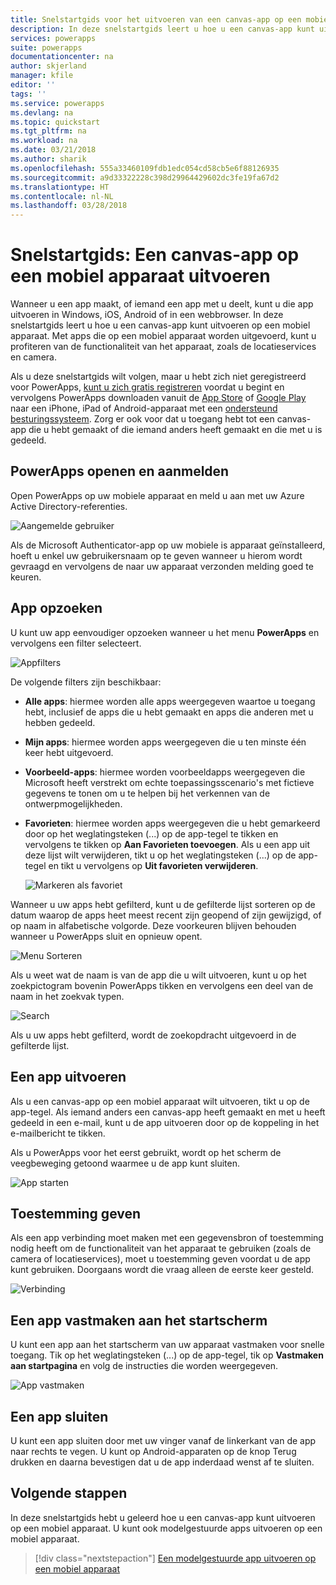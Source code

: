```yaml
---
title: Snelstartgids voor het uitvoeren van een canvas-app op een mobiel apparaat | Microsoft Docs
description: In deze snelstartgids leert u hoe u een canvas-app kunt uitvoeren op een mobiel apparaat
services: powerapps
suite: powerapps
documentationcenter: na
author: skjerland
manager: kfile
editor: ''
tags: ''
ms.service: powerapps
ms.devlang: na
ms.topic: quickstart
ms.tgt_pltfrm: na
ms.workload: na
ms.date: 03/21/2018
ms.author: sharik
ms.openlocfilehash: 555a33460109fdb1edc054cd58cb5e6f88126935
ms.sourcegitcommit: a9d33322228c398d29964429602dc3fe19fa67d2
ms.translationtype: HT
ms.contentlocale: nl-NL
ms.lasthandoff: 03/28/2018
---
```

# <a name="quickstart-run-a-canvas-app-on-a-mobile-device"></a>Snelstartgids: Een canvas-app op een mobiel apparaat uitvoeren
Wanneer u een app maakt, of iemand een app met u deelt, kunt u die app uitvoeren in Windows, iOS, Android of in een webbrowser. In deze snelstartgids leert u hoe u een canvas-app kunt uitvoeren op een mobiel apparaat. Met apps die op een mobiel apparaat worden uitgevoerd, kunt u profiteren van de functionaliteit van het apparaat, zoals de locatieservices en camera.

Als u deze snelstartgids wilt volgen, maar u hebt zich niet geregistreerd voor PowerApps, [kunt u zich gratis registreren](https://web.powerapps.com/signup?redirect=marketing&email=) voordat u begint en vervolgens PowerApps downloaden vanuit de [App Store](https://itunes.apple.com/app/powerapps/id1047318566?mt=8) of [Google Play](https://play.google.com/store/apps/details?id=com.microsoft.msapps) naar een iPhone, iPad of Android-apparaat met een [ondersteund besturingssysteem](../maker/canvas-apps/limits-and-config.md). Zorg er ook voor dat u toegang hebt tot een canvas-app die u hebt gemaakt of die iemand anders heeft gemaakt en die met u is gedeeld.

## <a name="open-powerapps-and-sign-in"></a>PowerApps openen en aanmelden
Open PowerApps op uw mobiele apparaat en meld u aan met uw Azure Active Directory-referenties.

![Aangemelde gebruiker](./media/run-app-client/run-client-login.png)

Als de Microsoft Authenticator-app op uw mobiele is apparaat geïnstalleerd, hoeft u enkel uw gebruikersnaam op te geven wanneer u hierom wordt gevraagd en vervolgens de naar uw apparaat verzonden melding goed te keuren.

## <a name="find-the-app"></a>App opzoeken
U kunt uw app eenvoudiger opzoeken wanneer u het menu **PowerApps** en vervolgens een filter selecteert.

![Appfilters](./media/run-app-client/filter-menu.png)

De volgende filters zijn beschikbaar:

* **Alle apps**: hiermee worden alle apps weergegeven waartoe u toegang hebt, inclusief de apps die u hebt gemaakt en apps die anderen met u hebben gedeeld.

* **Mijn apps**: hiermee worden apps weergegeven die u ten minste één keer hebt uitgevoerd.

* **Voorbeeld-apps**: hiermee worden voorbeeldapps weergegeven die Microsoft heeft verstrekt om echte toepassingsscenario's met fictieve gegevens te tonen om u te helpen bij het verkennen van de ontwerpmogelijkheden.

* **Favorieten**: hiermee worden apps weergegeven die u hebt gemarkeerd door op het weglatingsteken (...) op de app-tegel te tikken en vervolgens te tikken op **Aan Favorieten toevoegen**. Als u een app uit deze lijst wilt verwijderen, tikt u op het weglatingsteken (...) op de app-tegel en tikt u vervolgens op **Uit favorieten verwijderen**.

    ![Markeren als favoriet](./media/run-app-client/favorite.png)

Wanneer u uw apps hebt gefilterd, kunt u de gefilterde lijst sorteren op de datum waarop de apps heet meest recent zijn geopend of zijn gewijzigd, of op naam in alfabetische volgorde. Deze voorkeuren blijven behouden wanneer u PowerApps sluit en opnieuw opent.

![Menu Sorteren](./media/run-app-client/sort-menu.png)

Als u weet wat de naam is van de app die u wilt uitvoeren, kunt u op het zoekpictogram bovenin PowerApps tikken en vervolgens een deel van de naam in het zoekvak typen.

![Search](./media/run-app-client/search.png)

Als u uw apps hebt gefilterd, wordt de zoekopdracht uitgevoerd in de gefilterde lijst.

## <a name="run-an-app"></a>Een app uitvoeren
Als u een canvas-app op een mobiel apparaat wilt uitvoeren, tikt u op de app-tegel. Als iemand anders een canvas-app heeft gemaakt en met u heeft gedeeld in een e-mail, kunt u de app uitvoeren door op de koppeling in het e-mailbericht te tikken.

Als u PowerApps voor het eerst gebruikt, wordt op het scherm de veegbeweging getoond waarmee u de app kunt sluiten.

![App starten](./media/run-app-client/run-client-app.png)

## <a name="give-consent"></a>Toestemming geven
Als een app verbinding moet maken met een gegevensbron of toestemming nodig heeft om de functionaliteit van het apparaat te gebruiken (zoals de camera of locatieservices), moet u toestemming geven voordat u de app kunt gebruiken. Doorgaans wordt die vraag alleen de eerste keer gesteld.

![Verbinding](./media/run-app-client/app-connection.png)

## <a name="pin-an-app-to-the-home-screen"></a>Een app vastmaken aan het startscherm
U kunt een app aan het startscherm van uw apparaat vastmaken voor snelle toegang. Tik op het weglatingsteken (...) op de app-tegel, tik op **Vastmaken aan startpagina** en volg de instructies die worden weergegeven.

![App vastmaken](./media/run-app-client/run-client-pin.png)

## <a name="close-an-app"></a>Een app sluiten
U kunt een app sluiten door met uw vinger vanaf de linkerkant van de app naar rechts te vegen. U kunt op Android-apparaten op de knop Terug drukken en daarna bevestigen dat u de app inderdaad wenst af te sluiten.

## <a name="next-steps"></a>Volgende stappen
In deze snelstartgids hebt u geleerd hoe u een canvas-app kunt uitvoeren op een mobiel apparaat. U kunt ook modelgestuurde apps uitvoeren op een mobiel apparaat.

> [!div class="nextstepaction"]
> [Een modelgestuurde app uitvoeren op een mobiel apparaat](run-app-client-model-driven.md)

